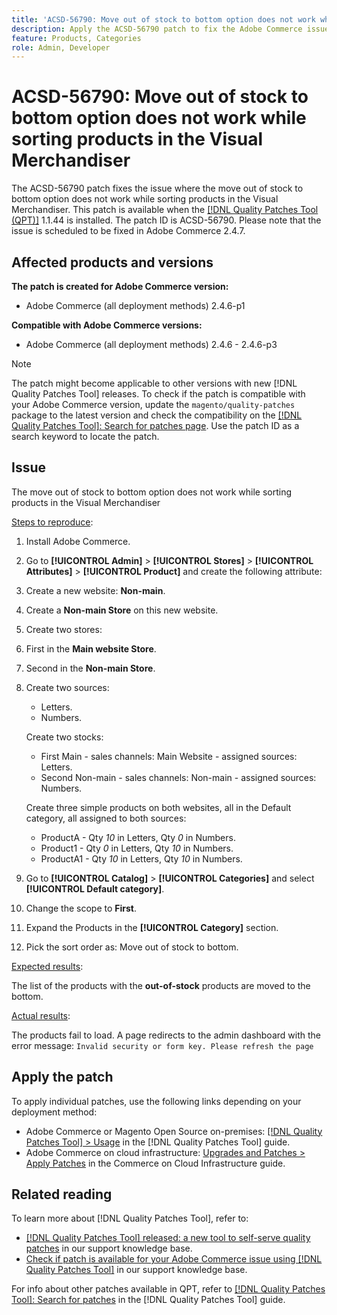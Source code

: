 ```yaml
---
title: 'ACSD-56790: Move out of stock to bottom option does not work while sorting products in the Visual Merchandiser'
description: Apply the ACSD-56790 patch to fix the Adobe Commerce issue where the move out of stock to bottom option does not work while sorting products in the Visual Merchandiser. 
feature: Products, Categories
role: Admin, Developer
---
```

# ACSD-56790: Move out of stock to bottom option does not work while sorting products in the Visual Merchandiser

The ACSD-56790 patch fixes the issue where the move out of stock to bottom option does not work while sorting products in the Visual Merchandiser. This patch is available when the [[!DNL Quality Patches Tool (QPT)]](/help/announcements/adobe-commerce-announcements/magento-quality-patches-released-new-tool-to-self-serve-quality-patches.md) 1.1.44 is installed. The patch ID is ACSD-56790. Please note that the issue is scheduled to be fixed in Adobe Commerce 2.4.7.

## Affected products and versions

**The patch is created for Adobe Commerce version:**

* Adobe Commerce (all deployment methods) 2.4.6-p1

**Compatible with Adobe Commerce versions:**

* Adobe Commerce (all deployment methods) 2.4.6 - 2.4.6-p3

>[!NOTE]
>
>The patch might become applicable to other versions with new [!DNL Quality Patches Tool] releases. To check if the patch is compatible with your Adobe Commerce version, update the `magento/quality-patches` package to the latest version and check the compatibility on the [[!DNL Quality Patches Tool]: Search for patches page](https://experienceleague.adobe.com/tools/commerce-quality-patches/index.html). Use the patch ID as a search keyword to locate the patch.

## Issue

The move out of stock to bottom option does not work while sorting products in the Visual Merchandiser

<u>Steps to reproduce</u>:

1. Install Adobe Commerce. 
1. Go to **[!UICONTROL Admin]** > **[!UICONTROL Stores]** > **[!UICONTROL Attributes]** > **[!UICONTROL Product]** and create the following attribute:
1. Create a new website: **Non-main**.
1. Create a **Non-main Store** on this new website.
1. Create two stores:
1. First in the **Main website Store**.
1. Second in the **Non-main Store**.
1. Create two sources:
   * Letters.
   * Numbers.

   Create two stocks:
   * First Main - sales channels: Main Website - assigned sources: Letters.
   * Second Non-main - sales channels: Non-main - assigned sources: Numbers.

   Create three simple products on both websites, all in the Default category, all assigned to both sources:

    * ProductA - Qty *10* in Letters, Qty *0* in Numbers.
    * Product1 - Qty *0* in Letters, Qty *10* in Numbers.
    * ProductA1 - Qty *10* in Letters, Qty *10* in Numbers.

1. Go to **[!UICONTROL Catalog]** > **[!UICONTROL Categories]** and select  **[!UICONTROL Default category]**.
1. Change the scope to **First**.
1. Expand the Products in the **[!UICONTROL Category]** section.
1. Pick the sort order as: Move out of stock to bottom.

<u>Expected results</u>:

The list of the products with the **out-of-stock** products are moved to the bottom. 

<u>Actual results</u>:

The products fail to load. A page redirects to the admin dashboard with the error message: `Invalid security or form key. Please refresh the page`
 
## Apply the patch

To apply individual patches, use the following links depending on your deployment method:

* Adobe Commerce or Magento Open Source on-premises: [[!DNL Quality Patches Tool] > Usage](https://experienceleague.adobe.com/docs/commerce-operations/tools/quality-patches-tool/usage.html) in the [!DNL Quality Patches Tool] guide.
* Adobe Commerce on cloud infrastructure: [Upgrades and Patches > Apply Patches](https://experienceleague.adobe.com/docs/commerce-cloud-service/user-guide/develop/upgrade/apply-patches.html) in the Commerce on Cloud Infrastructure guide.

## Related reading

To learn more about [!DNL Quality Patches Tool], refer to:

* [[!DNL Quality Patches Tool] released: a new tool to self-serve quality patches](/help/announcements/adobe-commerce-announcements/magento-quality-patches-released-new-tool-to-self-serve-quality-patches.md) in our support knowledge base.
* [Check if patch is available for your Adobe Commerce issue using [!DNL Quality Patches Tool]](/help/support-tools/patches-available-in-qpt-tool/check-patch-for-magento-issue-with-magento-quality-patches.md) in our support knowledge base.

For info about other patches available in QPT, refer to [[!DNL Quality Patches Tool]: Search for patches](https://experienceleague.adobe.com/tools/commerce-quality-patches/index.html) in the [!DNL Quality Patches Tool] guide.
